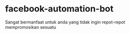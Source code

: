 # facebook-automation-bot
Sangat bermanfaat untuk anda yang tidak ingin repot-repot mempromosikan sesuatu
